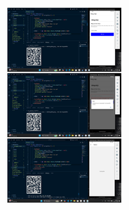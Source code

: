 <p float="left">
    <img src="A!.png" width="260" />
    <img src="A@.png" width="260" />
    <img src="A3.png" width="260" />
</p>